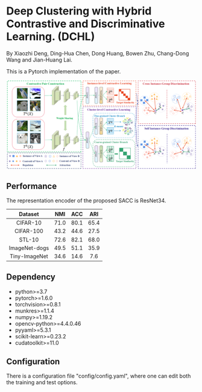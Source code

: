# Deep Clustering with Hybrid Contrastive and Discriminative Learning. (DCHL)

By Xiaozhi Deng, Ding-Hua Chen, Dong Huang, Bowen Zhu, Chang-Dong Wang and Jian-Huang Lai.

This is a Pytorch implementation of the paper.

![network](./figures/network.png)

## Performance

The representation encoder of the proposed SACC is ResNet34.

|    Dataset    | NMI  | ACC  | ARI  |
| :-----------: | :--: | :--: | :--: |
|   CIFAR-10    | 71.0 | 80.1 | 65.4 |
|   CIFAR-100   | 43.2 | 44.6 | 27.5 |
|    STL-10     | 72.6 | 82.1 | 68.0 |
| ImageNet-dogs | 49.5 | 51.1 | 35.9 |
| Tiny-ImageNet | 34.6 | 14.6 | 7.6  |

## Dependency

- python>=3.7
- pytorch>=1.6.0
- torchvision>=0.8.1
- munkres>=1.1.4
- numpy>=1.19.2
- opencv-python>=4.4.0.46
- pyyaml>=5.3.1
- scikit-learn>=0.23.2
- cudatoolkit>=11.0

## Configuration

There is a configuration file "config/config.yaml", where one can edit both the training and test options.

